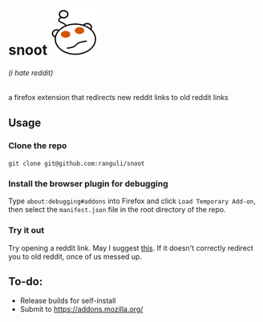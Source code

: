 # snoot ![alt text](https://github.com/ranguli/snoot/raw/master/icons/snoot-96.png "snoot")
###### (i hate reddit)

a firefox extension that redirects new reddit links to old reddit links
 

## Usage

### Clone the repo
```git clone git@github.com:ranguli/snoot```

### Install the browser plugin for debugging

Type `about:debugging#addons` into Firefox and click `Load Temporary Add-on`, then select the `manifest.json` file in the root directory of the repo.

### Try it out

Try opening a reddit link. May I suggest [this](https://reddit.com/r/IASIP/top/?sort=top&t=all). If it doesn't correctly redirect you to old reddit, once of us messed up.

## To-do:
- Release builds for self-install 
- Submit to https://addons.mozilla.org/
